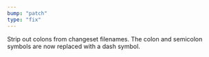 ```yaml
---
bump: "patch"
type: "fix"
---
```


Strip out colons from changeset filenames. The colon and semicolon symbols are now replaced with a dash symbol.
